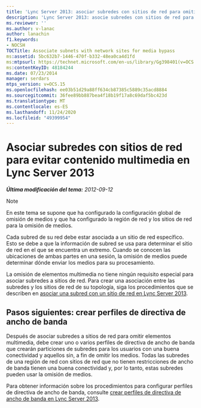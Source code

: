 ```yaml
---
title: 'Lync Server 2013: asociar subredes con sitios de red para omitir elementos multimedia'
description: 'Lync Server 2013: asocie subredes con sitios de red para omitir los elementos multimedia.'
ms.reviewer: ''
ms.author: v-lanac
author: lanachin
f1.keywords:
- NOCSH
TOCTitle: Associate subnets with network sites for media bypass
ms:assetid: 5bc632b7-1446-470f-b332-48ea0ca4d1fd
ms:mtpsurl: https://technet.microsoft.com/en-us/library/Gg398401(v=OCS.15)
ms:contentKeyID: 48184244
ms.date: 07/23/2014
manager: serdars
mtps_version: v=OCS.15
ms.openlocfilehash: ee03b51d29a88ff634cb87385c5889c35acd8884
ms.sourcegitcommit: 36fee89bb887bea4f18b19f17a8c69daf5bc423d
ms.translationtype: MT
ms.contentlocale: es-ES
ms.lasthandoff: 11/24/2020
ms.locfileid: "49399954"
---
```

# <a name="associate-subnets-with-network-sites-for-media-bypass-in-lync-server-2013"></a>Asociar subredes con sitios de red para evitar contenido multimedia en Lync Server 2013

<div data-xmlns="http://www.w3.org/1999/xhtml">

<div class="topic" data-xmlns="http://www.w3.org/1999/xhtml" data-msxsl="urn:schemas-microsoft-com:xslt" data-cs="https://msdn.microsoft.com/">

<div data-asp="https://msdn2.microsoft.com/asp">



</div>

<div id="mainSection">

<div id="mainBody">

<span> </span>

_**Última modificación del tema:** 2012-09-12_

<div>


> [!NOTE]  
> En este tema se supone que ha configurado la configuración global de omisión de medios y que ha configurado la región de red y los sitios de red para la omisión de medios.



</div>

Cada subred de su red debe estar asociada a un sitio de red específico. Esto se debe a que la información de subred se usa para determinar el sitio de red en el que se encuentra un extremo. Cuando se conocen las ubicaciones de ambas partes en una sesión, la omisión de medios puede determinar dónde enviar los medios para su procesamiento.

La omisión de elementos multimedia no tiene ningún requisito especial para asociar subredes a sitios de red. Para crear una asociación entre las subredes y los sitios de red de su topología, siga los procedimientos que se describen en [asociar una subred con un sitio de red en Lync Server 2013](lync-server-2013-associate-a-subnet-with-a-network-site.md).

<div>

## <a name="next-steps-create-bandwidth-policy-profiles"></a>Pasos siguientes: crear perfiles de directiva de ancho de banda

Después de asociar subredes a sitios de red para omitir elementos multimedia, debe crear uno o varios perfiles de directiva de ancho de banda que crearán particiones de subredes para los usuarios con una buena conectividad y aquellos sin, a fin de omitir los medios. Todas las subredes de una región de red con sitios de red que no tienen restricciones de ancho de banda tienen una buena conectividad y, por lo tanto, estas subredes pueden usar la omisión de medios.

Para obtener información sobre los procedimientos para configurar perfiles de directiva de ancho de banda, consulte [crear perfiles de directiva de ancho de banda en Lync Server 2013](lync-server-2013-create-bandwidth-policy-profiles.md).

</div>

</div>

<span> </span>

</div>

</div>

</div>


